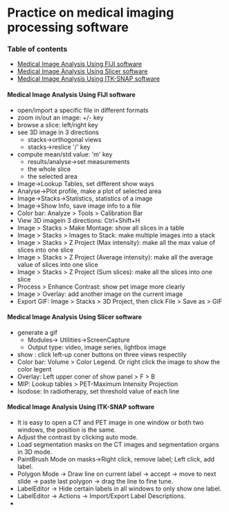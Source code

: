 # Practice on medical imaging processing software

### Table of contents
* [Medical Image Analysis Using FIJI software](#medical-image-analysis-using-fiji-software)
* [Medical Image Analysis Using Slicer software](#medical-image-analysis-using-slicer-software)   
* [Medical Image Analysis Using ITK-SNAP software](#medical-image-analysis-using-itk-snap-software)

#### Medical Image Analysis Using FIJI software
* open/import a specific file in different formats
* zoom in/out an image: +/- key
* browse a slice: left/right key
* see 3D image in 3 directions
  * stacks->orthogonal views  
  * stacks->reslice '/' key
* compute mean/std value: 'm' key
  * results/analyse->set measurements
  * the whole slice
  * the selected area 
* Image->Lookup Tables, set different show ways
* Analyse->Plot profile, make a plot of selected area
* Image->Stacks->Statistics, statistics of a image
* Image->Show Info, save image info to a file
* Color bar: Analyze > Tools > Calibration Bar
* View 3D imagein 3 directions: Ctrl+Shift+H
* Image > Stacks > Make Montage: show all slices in a table
* Image > Stacks > Images to Stack: make multiple images into a stack
* Image > Stacks > Z Project (Max intensity): make all the max value of slices into one slice
* Image > Stacks > Z Project (Average intensity): make all the average value of slices into one slice
* Image > Stacks > Z Project (Sum slices): make all the slices into one slice
* Process > Enhance Contrast: show pet image more clearly
* Image > Overlay: add another image on the current image
* Export GIF: Image > Stacks > 3D Project, then click File > Save as > GIF

#### Medical Image Analysis Using Slicer software
* generate a gif 
  * Modules-> Utilities->ScreenCapture
  * Output type: video, image series, lightbox image
* show : click left-up coner buttons on three views respectily
* Color bar: Volume > Color Legend. Or right click the image to show the color legent
* Overlay: Left upper coner of show panel > F > B 
* MIP: Lookup tables > PET-Maximum Intensity Projection
* Isodose: In radiotherapy, set threshold value of each line

#### Medical Image Analysis Using ITK-SNAP software
* It is easy to open a CT and PET image in one window or both two windows, the position is the same.
* Adjust the contrast by clicking auto mode.
* Load segmentation masks on the CT images and segmentation organs in 3D mode.
* PaintBrush Mode on masks->Right click, remove label; Left click, add label.
* Polygon Mode -> Draw line on current label -> accept -> move to next slide -> paste last polygon -> drag the line to fine tune.
* LabelEditor -> Hide certain labels in all windows to only show one label.
* LabelEditor -> Actions -> Import/Export Label Descriptions.
* 
